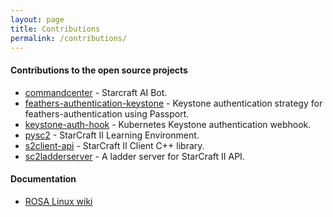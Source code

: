 ```yaml
---
layout: page
title: Contributions
permalink: /contributions/
---
```

#### Contributions to the open source projects
* [commandcenter](https://github.com/davechurchill/commandcenter/commits?author=alkurbatov) - Starcraft AI Bot.
* [feathers-authentication-keystone](https://github.com/virtuozzo/feathers-authentication-keystone/commits?author=alkurbatov) - Keystone authentication strategy for feathers-authentication using Passport.
* [keystone-auth-hook](https://github.com/virtuozzo/keystone-auth-hook/commits?author=alkurbatov) - Kubernetes Keystone authentication webhook.
* [pysc2](https://github.com/deepmind/pysc2/commits?author=alkurbatov) - StarCraft II Learning Environment.
* [s2client-api](https://github.com/Blizzard/s2client-api/commits?author=alkurbatov) - StarCraft II Client C++ library.
* [sc2ladderserver](https://github.com/Cryptyc/Sc2LadderServer/commits?author=alkurbatov) - A ladder server for StarCraft II API.

#### Documentation
* [ROSA Linux wiki](http://wiki.rosalab.ru/ru/index.php/Служебная:Вклад/AL---)

